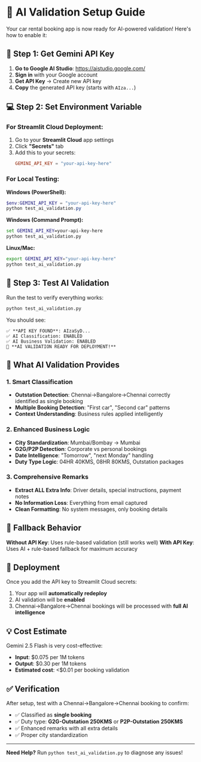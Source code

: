 # 🤖 AI Validation Setup Guide

Your car rental booking app is now ready for AI-powered validation! Here's how to enable it:

## 🔑 Step 1: Get Gemini API Key

1. **Go to Google AI Studio**: https://aistudio.google.com/
2. **Sign in** with your Google account
3. **Get API Key** → Create new API key
4. **Copy** the generated API key (starts with `AIza...`)

## 💻 Step 2: Set Environment Variable

### For Streamlit Cloud Deployment:
1. Go to your **Streamlit Cloud** app settings
2. Click **"Secrets"** tab  
3. Add this to your secrets:
   ```toml
   GEMINI_API_KEY = "your-api-key-here"
   ```

### For Local Testing:
**Windows (PowerShell):**
```powershell
$env:GEMINI_API_KEY = "your-api-key-here"
python test_ai_validation.py
```

**Windows (Command Prompt):**
```cmd
set GEMINI_API_KEY=your-api-key-here
python test_ai_validation.py
```

**Linux/Mac:**
```bash
export GEMINI_API_KEY="your-api-key-here"
python test_ai_validation.py
```

## 🧪 Step 3: Test AI Validation

Run the test to verify everything works:
```bash
python test_ai_validation.py
```

You should see:
```
✅ **API KEY FOUND**: AIzaSyD...
✅ AI Classification: ENABLED
✅ AI Business Validation: ENABLED
🚀 **AI VALIDATION READY FOR DEPLOYMENT!**
```

## 🎯 What AI Validation Provides

### **1. Smart Classification**
- **Outstation Detection**: Chennai→Bangalore→Chennai correctly identified as single booking
- **Multiple Booking Detection**: "First car", "Second car" patterns  
- **Context Understanding**: Business rules applied intelligently

### **2. Enhanced Business Logic**
- **City Standardization**: Mumbai/Bombay → Mumbai
- **G2G/P2P Detection**: Corporate vs personal bookings
- **Date Intelligence**: "Tomorrow", "next Monday" handling
- **Duty Type Logic**: 04HR 40KMS, 08HR 80KMS, Outstation packages

### **3. Comprehensive Remarks**
- **Extract ALL Extra Info**: Driver details, special instructions, payment notes
- **No Information Loss**: Everything from email captured
- **Clean Formatting**: No system messages, only booking details

## 🔄 Fallback Behavior

**Without API Key**: Uses rule-based validation (still works well)
**With API Key**: Uses AI + rule-based fallback for maximum accuracy

## 🚀 Deployment

Once you add the API key to Streamlit Cloud secrets:
1. Your app will **automatically redeploy**
2. AI validation will be **enabled**  
3. Chennai→Bangalore→Chennai bookings will be processed with **full AI intelligence**

## 💡 Cost Estimate

Gemini 2.5 Flash is very cost-effective:
- **Input**: $0.075 per 1M tokens
- **Output**: $0.30 per 1M tokens  
- **Estimated cost**: <$0.01 per booking validation

## ✅ Verification

After setup, test with a Chennai→Bangalore→Chennai booking to confirm:
- ✅ Classified as **single booking**
- ✅ Duty type: **G2G-Outstation 250KMS** or **P2P-Outstation 250KMS**
- ✅ Enhanced remarks with all extra details
- ✅ Proper city standardization

---

**Need Help?** Run `python test_ai_validation.py` to diagnose any issues!
